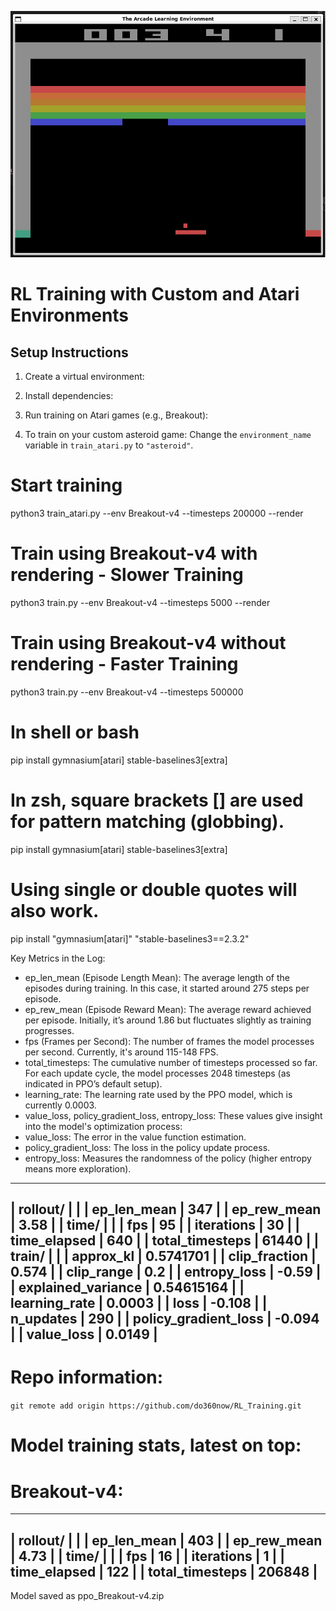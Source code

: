 
![Screenshot of the app](breakout.png)


# RL Training with Custom and Atari Environments

## Setup Instructions

1. Create a virtual environment:

2. Install dependencies:

3. Run training on Atari games (e.g., Breakout):

4. To train on your custom asteroid game:
Change the `environment_name` variable in `train_atari.py` to `"asteroid"`.

# Start training
python3 train_atari.py --env Breakout-v4 --timesteps 200000 --render



# Train using Breakout-v4 with rendering -  Slower Training
python3 train.py --env Breakout-v4 --timesteps 5000 --render

# Train using Breakout-v4 without rendering - Faster Training
python3 train.py --env Breakout-v4 --timesteps 500000


# In shell or bash
pip install gymnasium[atari] stable-baselines3[extra]


# In zsh, square brackets [] are used for pattern matching (globbing).
pip install gymnasium\[atari\] stable-baselines3\[extra\]

# Using single or double quotes will also work.
pip install "gymnasium[atari]" "stable-baselines3==2.3.2"

Key Metrics in the Log:
- ep_len_mean (Episode Length Mean): The average length of the episodes during training. In this case, it started around 275 steps per episode.
- ep_rew_mean (Episode Reward Mean): The average reward achieved per episode. Initially, it’s around 1.86 but fluctuates slightly as training progresses.
- fps (Frames per Second): The number of frames the model processes per second. Currently, it's around 115-148 FPS.
- total_timesteps: The cumulative number of timesteps processed so far. For each update cycle, the model processes 2048 timesteps (as indicated in PPO’s default setup).
- learning_rate: The learning rate used by the PPO model, which is currently 0.0003.
- value_loss, policy_gradient_loss, entropy_loss: These values give insight into the model's optimization process:
- value_loss: The error in the value function estimation.
- policy_gradient_loss: The loss in the policy update process.
- entropy_loss: Measures the randomness of the policy (higher entropy means more exploration).

----------------------------------------
| rollout/                |            |
|    ep_len_mean          | 347        |
|    ep_rew_mean          | 3.58       |
| time/                   |            |
|    fps                  | 95         |
|    iterations           | 30         |
|    time_elapsed         | 640        |
|    total_timesteps      | 61440      |
| train/                  |            |
|    approx_kl            | 0.5741701  |
|    clip_fraction        | 0.574      |
|    clip_range           | 0.2        |
|    entropy_loss         | -0.59      |
|    explained_variance   | 0.54615164 |
|    learning_rate        | 0.0003     |
|    loss                 | -0.108     |
|    n_updates            | 290        |
|    policy_gradient_loss | -0.094     |
|    value_loss           | 0.0149     |
----------------------------------------

# Repo information:


`git remote add origin https://github.com/do360now/RL_Training.git`


# Model training stats, latest on top:

# Breakout-v4:

---------------------------------
| rollout/           |          |
|    ep_len_mean     | 403      |
|    ep_rew_mean     | 4.73     |
| time/              |          |
|    fps             | 16       |
|    iterations      | 1        |
|    time_elapsed    | 122      |
|    total_timesteps | 206848   |
---------------------------------

Model saved as ppo_Breakout-v4.zip
